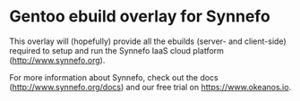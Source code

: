 Gentoo ebuild overlay for Synnefo
=================================

This overlay will (hopefully) provide all the ebuilds (server- and client-side)
required to setup and run the Synnefo IaaS cloud platform
(http://www.synnefo.org).

For more information about Synnefo, check out the docs
(http://www.synnefo.org/docs) and our free trial on https://www.okeanos.io.
